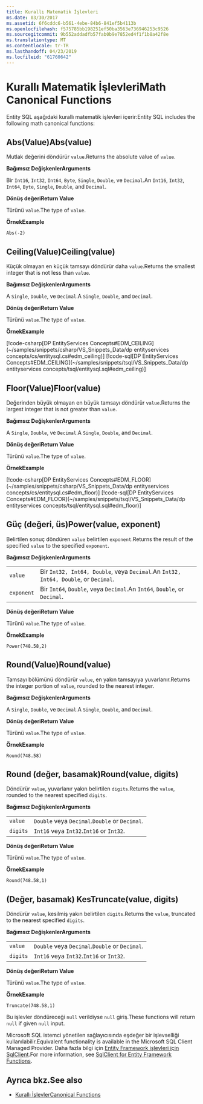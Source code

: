 ```yaml
---
title: Kurallı Matematik İşlevleri
ms.date: 03/30/2017
ms.assetid: 6f6cddc6-b561-4ebe-84b6-841ef5b4113b
ms.openlocfilehash: f575785bb198251ef50ba3563e736946253c9526
ms.sourcegitcommit: 9b552addadfb57fab0b9e7852ed4f1f1b8a42f8e
ms.translationtype: MT
ms.contentlocale: tr-TR
ms.lasthandoff: 04/23/2019
ms.locfileid: "61760642"
---
```

# <a name="math-canonical-functions"></a><span data-ttu-id="6921b-102">Kurallı Matematik İşlevleri</span><span class="sxs-lookup"><span data-stu-id="6921b-102">Math Canonical Functions</span></span>

<span data-ttu-id="6921b-103">Entity SQL aşağıdaki kurallı matematik işlevleri içerir:</span><span class="sxs-lookup"><span data-stu-id="6921b-103">Entity SQL includes the following math canonical functions:</span></span>
  
## <a name="absvalue"></a><span data-ttu-id="6921b-104">Abs(Value)</span><span class="sxs-lookup"><span data-stu-id="6921b-104">Abs(value)</span></span>

<span data-ttu-id="6921b-105">Mutlak değerini döndürür `value`.</span><span class="sxs-lookup"><span data-stu-id="6921b-105">Returns the absolute value of `value`.</span></span>

<span data-ttu-id="6921b-106">**Bağımsız Değişkenler**</span><span class="sxs-lookup"><span data-stu-id="6921b-106">**Arguments**</span></span>

<span data-ttu-id="6921b-107">Bir `Int16`, `Int32`, `Int64`, `Byte`, `Single`, `Double`, ve `Decimal`.</span><span class="sxs-lookup"><span data-stu-id="6921b-107">An `Int16`, `Int32`, `Int64`, `Byte`, `Single`, `Double`, and `Decimal`.</span></span>

<span data-ttu-id="6921b-108">**Dönüş değeri**</span><span class="sxs-lookup"><span data-stu-id="6921b-108">**Return Value**</span></span>

<span data-ttu-id="6921b-109">Türünü `value`.</span><span class="sxs-lookup"><span data-stu-id="6921b-109">The type of `value`.</span></span>

<span data-ttu-id="6921b-110">**Örnek**</span><span class="sxs-lookup"><span data-stu-id="6921b-110">**Example**</span></span>

`Abs(-2)`

## <a name="ceilingvalue"></a><span data-ttu-id="6921b-111">Ceiling(Value)</span><span class="sxs-lookup"><span data-stu-id="6921b-111">Ceiling(value)</span></span>

<span data-ttu-id="6921b-112">Küçük olmayan en küçük tamsayı döndürür daha `value`.</span><span class="sxs-lookup"><span data-stu-id="6921b-112">Returns the smallest integer that is not less than `value`.</span></span>

<span data-ttu-id="6921b-113">**Bağımsız Değişkenler**</span><span class="sxs-lookup"><span data-stu-id="6921b-113">**Arguments**</span></span>

<span data-ttu-id="6921b-114">A `Single`, `Double`, ve `Decimal`.</span><span class="sxs-lookup"><span data-stu-id="6921b-114">A `Single`, `Double`, and `Decimal`.</span></span>

<span data-ttu-id="6921b-115">**Dönüş değeri**</span><span class="sxs-lookup"><span data-stu-id="6921b-115">**Return Value**</span></span>

<span data-ttu-id="6921b-116">Türünü `value`.</span><span class="sxs-lookup"><span data-stu-id="6921b-116">The type of `value`.</span></span>

<span data-ttu-id="6921b-117">**Örnek**</span><span class="sxs-lookup"><span data-stu-id="6921b-117">**Example**</span></span>

[!code-csharp[DP EntityServices Concepts#EDM_CEILING](~/samples/snippets/csharp/VS_Snippets_Data/dp entityservices concepts/cs/entitysql.cs#edm_ceiling)]
[!code-sql[DP EntityServices Concepts#EDM_CEILING](~/samples/snippets/tsql/VS_Snippets_Data/dp entityservices concepts/tsql/entitysql.sql#edm_ceiling)]

## <a name="floorvalue"></a><span data-ttu-id="6921b-118">Floor(Value)</span><span class="sxs-lookup"><span data-stu-id="6921b-118">Floor(value)</span></span>

<span data-ttu-id="6921b-119">Değerinden büyük olmayan en büyük tamsayı döndürür `value`.</span><span class="sxs-lookup"><span data-stu-id="6921b-119">Returns the largest integer that is not greater than `value`.</span></span>

<span data-ttu-id="6921b-120">**Bağımsız Değişkenler**</span><span class="sxs-lookup"><span data-stu-id="6921b-120">**Arguments**</span></span>

<span data-ttu-id="6921b-121">A `Single`, `Double`, ve `Decimal`.</span><span class="sxs-lookup"><span data-stu-id="6921b-121">A `Single`, `Double`, and `Decimal`.</span></span>

<span data-ttu-id="6921b-122">**Dönüş değeri**</span><span class="sxs-lookup"><span data-stu-id="6921b-122">**Return Value**</span></span>

<span data-ttu-id="6921b-123">Türünü `value`.</span><span class="sxs-lookup"><span data-stu-id="6921b-123">The type of `value`.</span></span>

<span data-ttu-id="6921b-124">**Örnek**</span><span class="sxs-lookup"><span data-stu-id="6921b-124">**Example**</span></span>

[!code-csharp[DP EntityServices Concepts#EDM_FLOOR](~/samples/snippets/csharp/VS_Snippets_Data/dp entityservices concepts/cs/entitysql.cs#edm_floor)]
[!code-sql[DP EntityServices Concepts#EDM_FLOOR](~/samples/snippets/tsql/VS_Snippets_Data/dp entityservices concepts/tsql/entitysql.sql#edm_floor)]

## <a name="powervalue-exponent"></a><span data-ttu-id="6921b-125">Güç (değeri, üs)</span><span class="sxs-lookup"><span data-stu-id="6921b-125">Power(value, exponent)</span></span>

<span data-ttu-id="6921b-126">Belirtilen sonuç döndüren `value` belirtilen `exponent`.</span><span class="sxs-lookup"><span data-stu-id="6921b-126">Returns the result of the specified `value` to the specified `exponent`.</span></span>

<span data-ttu-id="6921b-127">**Bağımsız Değişkenler**</span><span class="sxs-lookup"><span data-stu-id="6921b-127">**Arguments**</span></span>

|  |  |
|--|--|
|`value` | <span data-ttu-id="6921b-128">Bir `Int32, Int64, Double`, veya `Decimal`.</span><span class="sxs-lookup"><span data-stu-id="6921b-128">An `Int32, Int64, Double`, or `Decimal`.</span></span> |
|`exponent` | <span data-ttu-id="6921b-129">Bir `Int64`, `Double`, veya `Decimal`.</span><span class="sxs-lookup"><span data-stu-id="6921b-129">An `Int64`, `Double`, or `Decimal`.</span></span> |

<span data-ttu-id="6921b-130">**Dönüş değeri**</span><span class="sxs-lookup"><span data-stu-id="6921b-130">**Return Value**</span></span>

<span data-ttu-id="6921b-131">Türünü `value`.</span><span class="sxs-lookup"><span data-stu-id="6921b-131">The type of `value`.</span></span>

<span data-ttu-id="6921b-132">**Örnek**</span><span class="sxs-lookup"><span data-stu-id="6921b-132">**Example**</span></span>

`Power(748.58,2)`

## <a name="roundvalue"></a><span data-ttu-id="6921b-133">Round(Value)</span><span class="sxs-lookup"><span data-stu-id="6921b-133">Round(value)</span></span>

<span data-ttu-id="6921b-134">Tamsayı bölümünü döndürür `value`, en yakın tamsayıya yuvarlanır.</span><span class="sxs-lookup"><span data-stu-id="6921b-134">Returns the integer portion of `value`, rounded to the nearest integer.</span></span>

<span data-ttu-id="6921b-135">**Bağımsız Değişkenler**</span><span class="sxs-lookup"><span data-stu-id="6921b-135">**Arguments**</span></span>

<span data-ttu-id="6921b-136">A `Single`, `Double`, ve `Decimal`.</span><span class="sxs-lookup"><span data-stu-id="6921b-136">A `Single`, `Double`, and `Decimal`.</span></span>

<span data-ttu-id="6921b-137">**Dönüş değeri**</span><span class="sxs-lookup"><span data-stu-id="6921b-137">**Return Value**</span></span>

<span data-ttu-id="6921b-138">Türünü `value`.</span><span class="sxs-lookup"><span data-stu-id="6921b-138">The type of `value`.</span></span>

<span data-ttu-id="6921b-139">**Örnek**</span><span class="sxs-lookup"><span data-stu-id="6921b-139">**Example**</span></span>

`Round(748.58)`

## <a name="roundvalue-digits"></a><span data-ttu-id="6921b-140">Round (değer, basamak)</span><span class="sxs-lookup"><span data-stu-id="6921b-140">Round(value, digits)</span></span>

<span data-ttu-id="6921b-141">Döndürür `value`, yuvarlanır yakın belirtilen `digits`.</span><span class="sxs-lookup"><span data-stu-id="6921b-141">Returns the `value`, rounded to the nearest specified `digits`.</span></span>

<span data-ttu-id="6921b-142">**Bağımsız Değişkenler**</span><span class="sxs-lookup"><span data-stu-id="6921b-142">**Arguments**</span></span>

|  |  |
|--|--|
|`value`|<span data-ttu-id="6921b-143">`Double` veya `Decimal`.</span><span class="sxs-lookup"><span data-stu-id="6921b-143">`Double` or `Decimal`.</span></span>|
|`digits`|<span data-ttu-id="6921b-144">`Int16` veya `Int32`.</span><span class="sxs-lookup"><span data-stu-id="6921b-144">`Int16` or `Int32`.</span></span>|

<span data-ttu-id="6921b-145">**Dönüş değeri**</span><span class="sxs-lookup"><span data-stu-id="6921b-145">**Return Value**</span></span>

<span data-ttu-id="6921b-146">Türünü `value`.</span><span class="sxs-lookup"><span data-stu-id="6921b-146">The type of `value`.</span></span>

<span data-ttu-id="6921b-147">**Örnek**</span><span class="sxs-lookup"><span data-stu-id="6921b-147">**Example**</span></span>

`Round(748.58,1)`

## <a name="truncatevalue-digits"></a><span data-ttu-id="6921b-148">(Değer, basamak) Kes</span><span class="sxs-lookup"><span data-stu-id="6921b-148">Truncate(value, digits)</span></span>

<span data-ttu-id="6921b-149">Döndürür `value`, kesilmiş yakın belirtilen `digits`.</span><span class="sxs-lookup"><span data-stu-id="6921b-149">Returns the `value`, truncated to the nearest specified `digits`.</span></span>

<span data-ttu-id="6921b-150">**Bağımsız Değişkenler**</span><span class="sxs-lookup"><span data-stu-id="6921b-150">**Arguments**</span></span>

|  |  |
|--|--|
|`value`|<span data-ttu-id="6921b-151">`Double` veya `Decimal`.</span><span class="sxs-lookup"><span data-stu-id="6921b-151">`Double` or `Decimal`.</span></span>|
|`digits`|<span data-ttu-id="6921b-152">`Int16` veya `Int32`.</span><span class="sxs-lookup"><span data-stu-id="6921b-152">`Int16` or `Int32`.</span></span>|

<span data-ttu-id="6921b-153">**Dönüş değeri**</span><span class="sxs-lookup"><span data-stu-id="6921b-153">**Return Value**</span></span>

<span data-ttu-id="6921b-154">Türünü `value`.</span><span class="sxs-lookup"><span data-stu-id="6921b-154">The type of `value`.</span></span>

<span data-ttu-id="6921b-155">**Örnek**</span><span class="sxs-lookup"><span data-stu-id="6921b-155">**Example**</span></span>

`Truncate(748.58,1)`  
  
 <span data-ttu-id="6921b-156">Bu işlevler döndüreceği `null` verildiyse `null` giriş.</span><span class="sxs-lookup"><span data-stu-id="6921b-156">These functions will return `null` if given `null` input.</span></span>  
  
 <span data-ttu-id="6921b-157">Microsoft SQL istemci yönetilen sağlayıcısında eşdeğer bir işlevselliği kullanılabilir.</span><span class="sxs-lookup"><span data-stu-id="6921b-157">Equivalent functionality is available in the Microsoft SQL Client Managed Provider.</span></span> <span data-ttu-id="6921b-158">Daha fazla bilgi için [Entity Framework işlevleri için SqlClient](../../../../../../docs/framework/data/adonet/ef/sqlclient-for-ef-functions.md).</span><span class="sxs-lookup"><span data-stu-id="6921b-158">For more information, see [SqlClient for Entity Framework Functions](../../../../../../docs/framework/data/adonet/ef/sqlclient-for-ef-functions.md).</span></span>  
  
## <a name="see-also"></a><span data-ttu-id="6921b-159">Ayrıca bkz.</span><span class="sxs-lookup"><span data-stu-id="6921b-159">See also</span></span>

- [<span data-ttu-id="6921b-160">Kurallı İşlevler</span><span class="sxs-lookup"><span data-stu-id="6921b-160">Canonical Functions</span></span>](../../../../../../docs/framework/data/adonet/ef/language-reference/canonical-functions.md)
